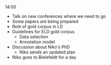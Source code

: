 14:00


- Talk on new conferences where we need to go
- Some papers are being prepared
- Role of gold corpus in LD
- Guidelines for ELD gold corpus
    - Data selection
    - Annotation model
 - Discussion about Niko's PhD
     - Niko sends an updated plan
 - Niko goes to Bielefeldt for a day
